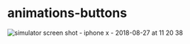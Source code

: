# animations-buttons

![simulator screen shot - iphone x - 2018-08-27 at 11 20 38](https://user-images.githubusercontent.com/21210652/44672704-cfe4f780-a9ee-11e8-81a7-91f47e26e4e8.png)
